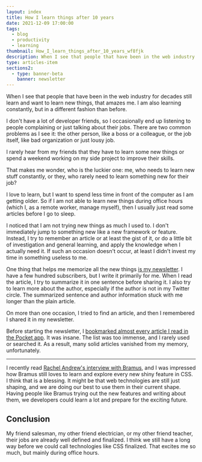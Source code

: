 ```yaml
---
layout: index
title: How I learn things after 10 years
date: 2021-12-09 17:00:00
tags:
  - blog
  - productivity
  - learning
thumbnail: How_I_learn_things_after_10_years_wf8fjk
description: When I see that people that have been in the web industry for decades still learn and want to learn new things, that amazes me. I am also learning constantly, but in a different fashion than before.
type: articles-item
sections2:
  - type: banner-beta
    banner: newsletter
---
```


When I see that people that have been in the web industry for decades still learn and want to learn new things, that amazes me. I am also learning constantly, but in a different fashion than before.

I don't have a lot of developer friends, so I occasionally end up listening to people complaining or just talking about their jobs. There are two common problems as I see it: the other person, like a boss or a colleague, or the job itself, like bad organization or just lousy job.

I rarely hear from my friends that they have to learn some new things or spend a weekend working on my side project to improve their skills.

That makes me wonder, who is the luckier one: me, who needs to learn new stuff constantly, or they, who rarely need to learn something new for their job?

I love to learn, but I want to spend less time in front of the computer as I am getting older. So if I am not able to learn new things during office hours (which I, as a remote worker, manage myself), then I usually just read some articles before I go to sleep.

I noticed that I am not trying new things as much I used to. I don't immediately jump to something new like a new framework or feature. Instead, I try to remember an article or at least the gist of it, or do a little bit of investigation and general learning, and apply the knowledge when I actually need it. If such an occasion doesn't occur, at least I didn't invest my time in something useless to me.

One thing that helps me memorize all the new things [is my newsletter](/side-projects/ui-dev-mentoring/reads/). I have a few hundred subscribers, but I write it primarily for me. When I read the article, I try to summarize it in one sentence before sharing it. I also try to learn more about the author, especially if the author is not in my Twitter circle. The summarized sentence and author information stuck with me longer than the plain article.

On more than one occasion, I tried to find an article, and then I remembered I shared it in my newsletter.

Before starting the newsletter, I [bookmarked almost every article I read in the Pocket app](/bookmarks/pocket/). It was insane. The list was too immense, and I rarely used or searched it. As a result, many solid articles vanished from my memory, unfortunately.

---

I recently read [Rachel Andrew's interview with Bramus](https://web.dev/community-highlight-bramus/#new-features-in-css), and I was impressed how Bramus still loves to learn and explore every new shiny feature in CSS. I think that is a blessing. It might be that web technologies are still just shaping, and we are doing our best to use them in their current shape. Having people like Bramus trying out the new features and writing about them, we developers could learn a lot and prepare for the exciting future.

## Conclusion

My friend salesman, my other friend electrician, or my other friend teacher, their jobs are already well defined and finalized. I think we still have a long way before we could call technologies like CSS finalized. That excites me so much, but mainly during office hours.
